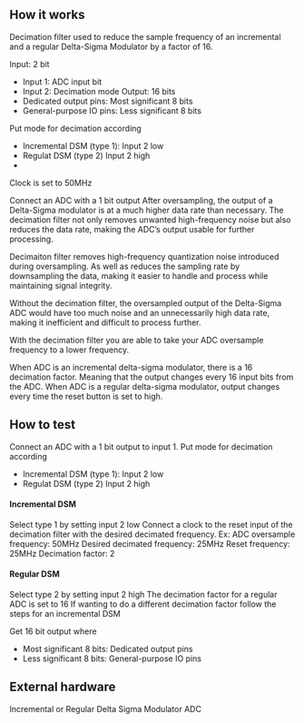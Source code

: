 <!---

This file is used to generate your project datasheet. Please fill in the information below and delete any unused
sections.

You can also include images in this folder and reference them in the markdown. Each image must be less than
512 kb in size, and the combined size of all images must be less than 1 MB.
-->

## How it works

Decimation filter used to reduce the sample frequency of an incremental and a regular Delta-Sigma Modulator by a factor of 16.

Input: 2 bit
  * Input 1: ADC input bit
  * Input 2: Decimation mode
Output: 16 bits
  * Dedicated output pins: Most significant 8 bits
  * General-purpose IO pins: Less significant 8 bits

Put mode for decimation according
  * Incremental DSM (type 1): Input 2 low
  * Regulat DSM (type 2) Input 2 high
  * 

Clock is set to 50MHz

Connect an ADC with a 1 bit output 
After oversampling, the output of a Delta-Sigma modulator is at a much higher data rate than necessary. The decimation filter not only removes unwanted high-frequency noise but also reduces the data rate, making the ADC’s output usable for further processing.

Decimaiton filter removes high-frequency quantization noise introduced during oversampling. As well as reduces the sampling rate by downsampling the data, making it easier to handle and process while maintaining signal integrity.

Without the decimation filter, the oversampled output of the Delta-Sigma ADC would have too much noise and an unnecessarily high data rate, making it inefficient and difficult to process further.

With the decimation filter you are able to take your ADC oversample frequency to a lower frequency.

When ADC is an incremental delta-sigma modulator, there is a 16 decimation factor. Meaning that the output changes every 16 input bits from the ADC.
When ADC is a regular delta-sigma modulator, output changes every time the reset button is set to high. 

## How to test
Connect an ADC with a 1 bit output to input 1.
Put mode for decimation according
  * Incremental DSM (type 1): Input 2 low
  * Regulat DSM (type 2) Input 2 high

#### Incremental DSM
Select type 1 by setting input 2 low
Connect a clock to the reset input of the decimation filter with the desired decimated frequency.
Ex: ADC oversample frequency: 50MHz
    Desired decimated frequency: 25MHz
    Reset frequency: 25MHz
    Decimation factor: 2

#### Regular DSM
Select type 2 by setting input 2 high
The decimation factor for a regular ADC is set to 16
If wanting to do a different decimation factor follow the steps for an incremental DSM

Get 16 bit output where
  * Most significant 8 bits: Dedicated output pins
  * Less significant 8 bits: General-purpose IO pins

## External hardware

Incremental or Regular Delta Sigma Modulator ADC
